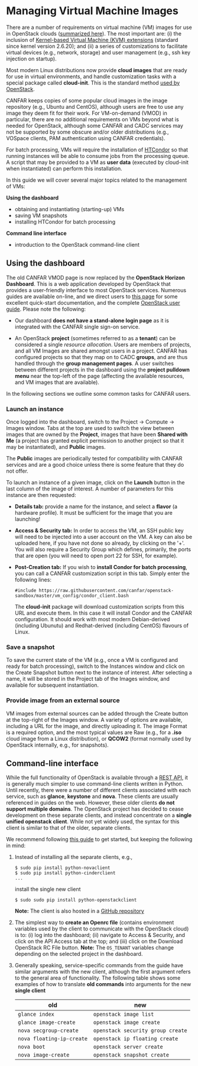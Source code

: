 # Managing Virtual Machine Images

There are a number of requirements on virtual machine (VM) images for
use in OpenStack clouds
([summarized here](http://docs.openstack.org/image-guide/content/ch_openstack_images.html)). The
most important are: (i) the inclusion of
[Kernel-based Virtual Machine (KVM) extensions](http://www.linux-kvm.org/page/Main_Page)
(standard since kernel version 2.6.20); and (ii) a series of
customizations to facilitate virtual devices (e.g., network, storage)
and user management (e.g., ssh key injection on startup).

Most modern Linux distributions now provide **cloud images** that are
ready for use in virtual environments, and handle customization
tasks with a special package called **cloud-init**. This is the standard method [used by OpenStack](http://docs.openstack.org/grizzly/openstack-compute/admin/content/user-data.html).

CANFAR keeps copies of some popular cloud images in the image
repository (e.g., Ubuntu and CentOS), although users are free to use
any image they deem fit for their work. For VM-on-demand (VMOD) in
particular, there are no additional requirements on VMs beyond what is
needed for OpenStack, although some CANFAR and CADC services may not be supported by some obscure and/or older distributions (e.g., VOSpace clients, PAM authentication using CANFAR credentials).

For batch processing, VMs will require the installation of
[HTCondor](http://research.cs.wisc.edu/htcondor/) so that running
instances will be able to consume jobs from the processing queue. A script that may be provided to a VM as **user data** (executed by cloud-init when instantiated) can perform this installation.

In this guide we will cover several major topics related to the management of VMs:

**Using the dashboard**

* obtaining and instantiating (starting-up) VMs
* saving VM snapshots
* installing HTCondor for batch processing

**Command line interface**

* introduction to the OpenStack command-line client

## Using the dashboard

The old CANFAR VMOD page is now replaced by the **OpenStack Horizon Dashboard**. This is a web application developed by OpenStack that provides a user-friendly interface to most OpenStack services. Numerous guides are available on-line, and we direct users to [this page](http://www.cybera.ca/projects/cloud-resources/rapid-access-cloud/documentation) for some excellent quick-start documentation, and the complete [OpenStack user guide](http://docs.openstack.org/user-guide/content/ch_dashboard.html).
Please note the following:

* Our dashboard **does not have a stand-alone login page** as it is integrated with the CANFAR single sign-on service.

* An OpenStack **project** (sometimes referred to as a **tenant**) can be considered a single *resource allocation*. Users are members of projects, and all VM Images are shared amongst users in a project. CANFAR has configured projects so that they map on to CADC **groups**, and are thus handled through the **group management pages**. A user switches between different projects in the dashboard using the **project pulldown menu** near the top-left of the page (affecting the available resources, and VM images that are available).

In the following sections we outline some common tasks for CANFAR users.

### Launch an instance

Once logged into the dashboard, switch to the Project -> Compute -> Images window. Tabs at the top are used to switch the view between images that are owned by the **Project**, images that have been **Shared with Me** (a project has granted explicit permission to another project so that it may be instantiated), and **Public** images.

The **Public** images are periodically tested for compatibility with CANFAR services and are a good choice unless there is some feature that they do not offer.

To launch an instance of a given image, click on the **Launch** button in the last column of the image of interest. A number of parameters for this instance are then requested:

* **Details tab:** provide a name for the instance, and select a **flavor** (a hardware profile). It must be sufficient for the image that you are launching!

* **Access & Security tab:** In order to access the VM, an SSH public key will need to be injected into a user account on the VM. A key can also be uploaded here, if you have not done so already, by clicking on the '+'. You will also require a Security Group which defines, primarily, the ports that are open (you will need to open port 22 for SSH, for example).

* **Post-Creation tab:** If you wish to **install Condor for batch processing**, you can call a CANFAR customization script in this tab. Simply enter the following lines:
  ```
  #include https://raw.githubusercontent.com/canfar/openstack-sandbox/master/vm_config/condor_client.bash
  ```
  The **cloud-init** package will download customization scripts from this URL and execute them. In this case it will install Condor and the CANFAR configuration. It should work with most modern Debian-derived (including Ubunutu) and Redhat-derived (including CentOS) flavours of Linux.

### Save a snapshot

To save the current state of the VM (e.g., once a VM is configured and ready for batch processing), switch to the Instances window and click on the Create Snapshot button next to the instance of interest. After selecting a name, it will be stored in the Project tab of the Images window, and available for subsequent instantiation.

### Provide image from an external source

VM images from external sources can be added through the Create button at the top-right of the Images window. A variety of options are available, including a URL for the image, and directly uploading it. The image Format is a required option, and the most typical values are Raw (e.g., for a **.iso** cloud image from a Linux distribution), or **QCOW2** (format normally used by OpenStack internally, e.g., for snapshots).

## Command-line interface

While the full functionality of OpenStack is available through a
[REST API](http://docs.openstack.org/api/api-ref-guides.html), it is
generally much simpler to use command-line clients written in
Python. Until recently, there were a number of different clients
associated with each service, such as **glance**, **keystone** and
**nova**.  These clients are usually referenced in guides on the web.
However, these older clients **do not support multiple domains**. The
OpenStack project has decided to cease development on these separate
clients, and instead concentrate on a **single unified openstack
client**. While not yet widely used, the syntax for this client is
similar to that of the older, separate clients.

We recommend following [this guide](https://docs.google.com/document/d/1zxnuyi1NoO-Hi52OWpmQZKu4dD3DipvZB-fy91mZ18Q/edit) to get started, but keeping the following in mind:

1. Instead of installing all the separate clients, e.g.,
   ```
   $ sudo pip install python-novaclient
   $ sudo pip install python-cinderclient
   ...
   ```
   install the single new client
   ```
   $ sudo sudo pip install python-openstackclient
   ```
   **Note:** The client is also hosted in a [GitHub repository](https://github.com/openstack/python-openstackclient)

2. The simplest way to **create an Openrc file** (contains environment variables used by the client to communicate with the OpenStack cloud) is to: (i) log into the dashboard; (ii) navigate to Access & Security, and click on the API Access tab at the top; and (iii) click on the Download OpenStack RC File button. **Note:** The ```OS_TENANT``` variables change depending on the selected project in the dashboard.

3. Generally speaking, service-specific commands from the guide have similar arguments with the new client, although the first argument refers to the general area of functionality. The following table shows some examples of how to translate **old commands** into arguments for the new **single client**

    old                          | new
    -----------------------------|-------------------------------
    ```glance index```           | ```openstack image list```
    ```glance image-create```    | ```openstack image create```
    ```nova secgroup-create```   | ```openstack security group create```
    ```nova floating-ip-create```| ```openstack ip floating create```
    ```nova boot```              | ```openstack server create```
    ```nova image-create```      | ```openstack snapshot create```
